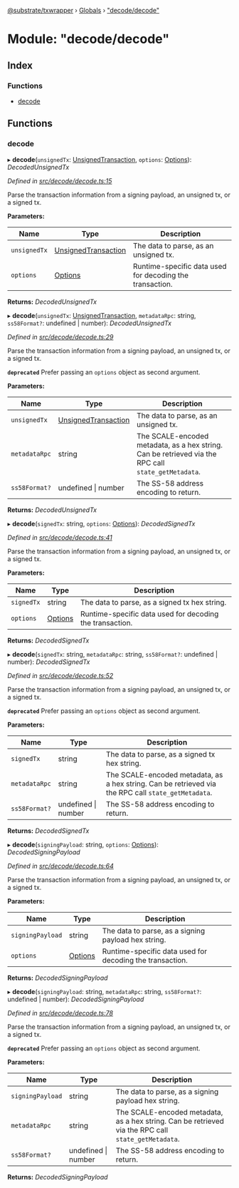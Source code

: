 [@substrate/txwrapper](../README.md) › [Globals](../globals.md) › ["decode/decode"](_decode_decode_.md)

# Module: "decode/decode"

## Index

### Functions

* [decode](_decode_decode_.md#decode)

## Functions

###  decode

▸ **decode**(`unsignedTx`: [UnsignedTransaction](../interfaces/_util_types_.unsignedtransaction.md), `options`: [Options](../interfaces/_util_options_.options.md)): *DecodedUnsignedTx*

*Defined in [src/decode/decode.ts:15](https://github.com/paritytech/txwrapper/blob/9438594/src/decode/decode.ts#L15)*

Parse the transaction information from a signing payload, an unsigned tx, or a signed tx.

**Parameters:**

Name | Type | Description |
------ | ------ | ------ |
`unsignedTx` | [UnsignedTransaction](../interfaces/_util_types_.unsignedtransaction.md) | The data to parse, as an unsigned tx. |
`options` | [Options](../interfaces/_util_options_.options.md) | Runtime-specific data used for decoding the transaction.  |

**Returns:** *DecodedUnsignedTx*

▸ **decode**(`unsignedTx`: [UnsignedTransaction](../interfaces/_util_types_.unsignedtransaction.md), `metadataRpc`: string, `ss58Format?`: undefined | number): *DecodedUnsignedTx*

*Defined in [src/decode/decode.ts:29](https://github.com/paritytech/txwrapper/blob/9438594/src/decode/decode.ts#L29)*

Parse the transaction information from a signing payload, an unsigned tx, or a signed tx.

**`deprecated`** Prefer passing an `options` object as second argument.

**Parameters:**

Name | Type | Description |
------ | ------ | ------ |
`unsignedTx` | [UnsignedTransaction](../interfaces/_util_types_.unsignedtransaction.md) | The data to parse, as an unsigned tx. |
`metadataRpc` | string | The SCALE-encoded metadata, as a hex string. Can be retrieved via the RPC call `state_getMetadata`. |
`ss58Format?` | undefined &#124; number | The SS-58 address encoding to return.  |

**Returns:** *DecodedUnsignedTx*

▸ **decode**(`signedTx`: string, `options`: [Options](../interfaces/_util_options_.options.md)): *DecodedSignedTx*

*Defined in [src/decode/decode.ts:41](https://github.com/paritytech/txwrapper/blob/9438594/src/decode/decode.ts#L41)*

Parse the transaction information from a signing payload, an unsigned tx, or a signed tx.

**Parameters:**

Name | Type | Description |
------ | ------ | ------ |
`signedTx` | string | The data to parse, as a signed tx hex string. |
`options` | [Options](../interfaces/_util_options_.options.md) | Runtime-specific data used for decoding the transaction.  |

**Returns:** *DecodedSignedTx*

▸ **decode**(`signedTx`: string, `metadataRpc`: string, `ss58Format?`: undefined | number): *DecodedSignedTx*

*Defined in [src/decode/decode.ts:52](https://github.com/paritytech/txwrapper/blob/9438594/src/decode/decode.ts#L52)*

Parse the transaction information from a signing payload, an unsigned tx, or a signed tx.

**`deprecated`** Prefer passing an `options` object as second argument.

**Parameters:**

Name | Type | Description |
------ | ------ | ------ |
`signedTx` | string | The data to parse, as a signed tx hex string. |
`metadataRpc` | string | The SCALE-encoded metadata, as a hex string. Can be retrieved via the RPC call `state_getMetadata`. |
`ss58Format?` | undefined &#124; number | The SS-58 address encoding to return.  |

**Returns:** *DecodedSignedTx*

▸ **decode**(`signingPayload`: string, `options`: [Options](../interfaces/_util_options_.options.md)): *DecodedSigningPayload*

*Defined in [src/decode/decode.ts:64](https://github.com/paritytech/txwrapper/blob/9438594/src/decode/decode.ts#L64)*

Parse the transaction information from a signing payload, an unsigned tx, or a signed tx.

**Parameters:**

Name | Type | Description |
------ | ------ | ------ |
`signingPayload` | string | The data to parse, as a signing payload hex string. |
`options` | [Options](../interfaces/_util_options_.options.md) | Runtime-specific data used for decoding the transaction.  |

**Returns:** *DecodedSigningPayload*

▸ **decode**(`signingPayload`: string, `metadataRpc`: string, `ss58Format?`: undefined | number): *DecodedSigningPayload*

*Defined in [src/decode/decode.ts:78](https://github.com/paritytech/txwrapper/blob/9438594/src/decode/decode.ts#L78)*

Parse the transaction information from a signing payload, an unsigned tx, or a signed tx.

**`deprecated`** Prefer passing an `options` object as second argument.

**Parameters:**

Name | Type | Description |
------ | ------ | ------ |
`signingPayload` | string | The data to parse, as a signing payload hex string. |
`metadataRpc` | string | The SCALE-encoded metadata, as a hex string. Can be retrieved via the RPC call `state_getMetadata`. |
`ss58Format?` | undefined &#124; number | The SS-58 address encoding to return.  |

**Returns:** *DecodedSigningPayload*
